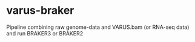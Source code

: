 # varus-braker
Pipeline combining raw genome-data and VARUS.bam (or RNA-seq data) and run BRAKER3 or BRAKER2
